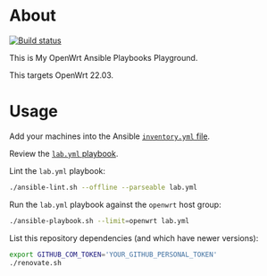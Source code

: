 # About

[![Build status](https://github.com/rgl/my-openwrt-ansible-playbooks/workflows/build/badge.svg)](https://github.com/rgl/my-openwrt-ansible-playbooks/actions?query=workflow%3Abuild)

This is My OpenWrt Ansible Playbooks Playground.

This targets OpenWrt 22.03.

# Usage

Add your machines into the Ansible [`inventory.yml` file](inventory.yml).

Review the [`lab.yml` playbook](lab.yml).

Lint the `lab.yml` playbook:

```bash
./ansible-lint.sh --offline --parseable lab.yml
```

Run the `lab.yml` playbook against the `openwrt` host group:

```bash
./ansible-playbook.sh --limit=openwrt lab.yml
```

List this repository dependencies (and which have newer versions):

```bash
export GITHUB_COM_TOKEN='YOUR_GITHUB_PERSONAL_TOKEN'
./renovate.sh
```
